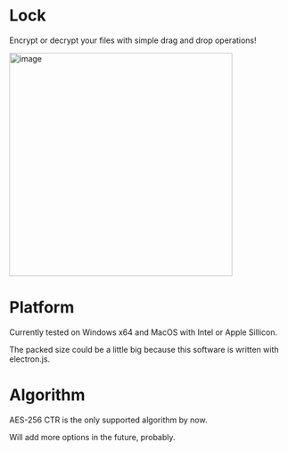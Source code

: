 # Lock

Encrypt or decrypt your files with simple drag and drop operations!

<img height="400" alt="image" src="https://user-images.githubusercontent.com/59480032/158542227-2df9ce23-1296-477c-b715-a3d40eed5abe.png">

# Platform

Currently tested on Windows x64 and MacOS with Intel or Apple Sillicon.

The packed size could be a little big because this software is written with electron.js.

# Algorithm

AES-256 CTR is the only supported algorithm by now.

Will add more options in the future, probably.
